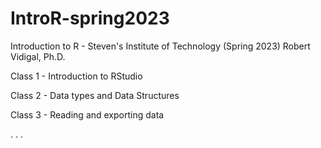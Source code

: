 # IntroR-spring2023
Introduction to R - Steven's Institute of Technology (Spring 2023) 
Robert Vidigal, Ph.D.

Class 1 - Introduction to RStudio

Class 2 - Data types and Data Structures

Class 3 - Reading and exporting data

.
.
.
